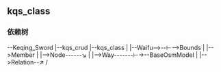 ## kqs_class

### 依赖树

--Keqing_Sword
 |--kqs_crud
 |--kqs_class
 | |--Waifu-->--⊢-->Bounds
 |              |-->Member
 |              |-->Node------↘
 |              |-->Way-------⊢->--BaseOsmModel
 |              |-->Relation--↗
 /